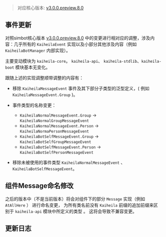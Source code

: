 > 对应核心版本: [v3.0.0.preview.8.0](https://github.com/ForteScarlet/simpler-robot/releases/tag/v3.0.0.preview.8.0)

## 事件更新

对照simbot核心版本 [v3.0.0.preview.8.0](https://github.com/ForteScarlet/simpler-robot/releases/tag/v3.0.0.preview.8.0)
中的变更进行相对应的调整，涉及内容：几乎所有的 `KaiheilaEvent` 实现以及小部分其他涉及内容（例如 `KaiheilaBotManager` 内部实现）。

主要变动模块为 `kaiheila-core`。 `kaiheila-api`、 `kaiheila-stdlib`、`kaiheila-boot` 模块基本无变化。

跟随上述的实现调整顺带调整的内容有：

- 移除 `KaiheilaMessageEvent` 事件及其下部分子类型的泛型定义，( 例如 `KaiheilaMessageEvent.Group` )。

- 事件类型的名称变更：
    - `KaiheilaNormalMessageEvent.Group` -> `KaiheilaNormalGroupMessageEvent`
    - `KaiheilaNormalMessageEvent.Person` -> `KaiheilaNormaPersonMessageEvent`
    - `KaiheilaBotSelfMessageEvent.Group` -> `KaiheilaBotSelfGroupMessageEvent`
    - `KaiheilaBotSelfMessageEvent.Person` -> `KaiheilaBotSelfPersonMessageEvent`

- 移除未被使用的事件类型 `KaiheilaNormalMessageEvent` 、`KaiheilaBotSelfMessageEvent`。

## 组件Message命名修改

之后的版本中（不是当前版本）将会对组件下的部分 `Message` 实现（例如 `AtAllHere` ） 进行命名变更，
为所有类名前没有 `Kaiheila` 前缀的追加前缀来区别于 `kaiheila-api` 模块中所定义的类型 。
这将会导致不兼容变更。

## 更新日志
